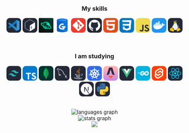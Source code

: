 
<br>

<b><h3 align="center">My skills</h3></b>
<p align="center">
  <a href="https://code.visualstudio.com/" target="blank"><img align="center"
      src="https://raw.githubusercontent.com/Raulmora22/Raulmora22/ac4ea903136a18d032fd6cd969c8fbf8e015dd31/images/VSCode-Dark.svg"
      alt="Raúl Mora" height="40" width="40" /></a>
 <a href="https://en.wikipedia.org/wiki/Bash_(Unix_shell)" target="blank"><img align="center"
      src="https://raw.githubusercontent.com/Raulmora22/Raulmora22/ac4ea903136a18d032fd6cd969c8fbf8e015dd31/images/Bash-Dark.svg"
      alt="Raúl Mora" height="40" width="40" /></a>
 <a href="https://hoppscotch.com/" target="blank"><img align="center"
      src="https://github.com/Raulmora22/Raulmora22/blob/main/images/56705483.png?raw=true"
      alt="Raúl Mora" height="40" width="40" /></a>
 <a href="https://dbgate.org/" target="blank"><img align="center"
      src="https://github.com/Raulmora22/Raulmora22/blob/main/images/icon.png?raw=true"
      alt="Raúl Mora" height="40" width="40" /></a>
  <a href="https://git-scm.com/" target="blank"><img align="center"
      src="https://raw.githubusercontent.com/Raulmora22/Raulmora22/ac4ea903136a18d032fd6cd969c8fbf8e015dd31/images/Git.svg"
      alt="Raúl Mora" height="40" width="40" /></a>
 <a href="" target="blank"><img align="center"
      src="https://raw.githubusercontent.com/Raulmora22/Raulmora22/ac4ea903136a18d032fd6cd969c8fbf8e015dd31/images/Github-Dark.svg"
      alt="Raúl Mora" height="40" width="40" /></a>
 <a href="https://developer.mozilla.org/en-US/docs/Web/HTML" target="blank"><img align="center"
      src="https://raw.githubusercontent.com/Raulmora22/Raulmora22/ac4ea903136a18d032fd6cd969c8fbf8e015dd31/images/HTML.svg"
      alt="Raúl Mora" height="40" width="40" /></a>
 <a href="https://developer.mozilla.org/en-US/docs/Web/CSS" target="blank"><img align="center"
      src="https://raw.githubusercontent.com/Raulmora22/Raulmora22/ac4ea903136a18d032fd6cd969c8fbf8e015dd31/images/CSS.svg"
      alt="Raúl Mora" height="40" width="40" /></a>
 <a href="https://developer.mozilla.org/en-US/docs/Web/JavaScript" target="blank"><img align="center"
      src="https://raw.githubusercontent.com/Raulmora22/Raulmora22/ac4ea903136a18d032fd6cd969c8fbf8e015dd31/images/JavaScript.svg"
      alt="Raúl Mora" height="40" width="40" /></a>
 <a href="https://docker.com" target="blank"><img align="center"
      src="https://raw.githubusercontent.com/Raulmora22/Raulmora22/ac4ea903136a18d032fd6cd969c8fbf8e015dd31/images/Docker.svg"
      alt="Raúl Mora" height="40" width="40" /></a>
 <a href="https://docker.com" target="blank"><img align="center"
      src="https://raw.githubusercontent.com/Raulmora22/Raulmora22/ac4ea903136a18d032fd6cd969c8fbf8e015dd31/images/Linux-Dark.svg"
      alt="Raúl Mora" height="40" width="40" /></a>
 


      



</p>


<br>

<b><h3 align="center"> I am studying</h3></b>
<p align="center"> 
      <img src="https://raw.githubusercontent.com/Raulmora22/Raulmora22/ac4ea903136a18d032fd6cd969c8fbf8e015dd31/images/TailwindCSS-Dark.svg"  
      alt="bootstrap" width="40" height="40" /> </a> 
      <img src="https://raw.githubusercontent.com/Raulmora22/Raulmora22/ac4ea903136a18d032fd6cd969c8fbf8e015dd31/images/TypeScript.svg"
      alt="bootstrap" width="40" height="40" /> </a> 
      <img src="https://raw.githubusercontent.com/Raulmora22/Raulmora22/ac4ea903136a18d032fd6cd969c8fbf8e015dd31/images/MongoDB.svg"
      alt="bootstrap" width="40" height="40" /> </a> 
      <img src="https://raw.githubusercontent.com/Raulmora22/Raulmora22/ac4ea903136a18d032fd6cd969c8fbf8e015dd31/images/MySQL-Dark.svg"
      alt="bootstrap" width="40" height="40" /> </a> 
      <img src="https://raw.githubusercontent.com/Raulmora22/Raulmora22/ac4ea903136a18d032fd6cd969c8fbf8e015dd31/images/Java-Dark.svg"
      alt="bootstrap" width="40" height="40" /> </a>
      <img src="https://raw.githubusercontent.com/Raulmora22/Raulmora22/ac4ea903136a18d032fd6cd969c8fbf8e015dd31/images/Kubernetes.svg"
      alt="bootstrap" width="40" height="40" /></a> 
      <img src="https://raw.githubusercontent.com/Raulmora22/Raulmora22/ac4ea903136a18d032fd6cd969c8fbf8e015dd31/images/Astro.svg"
      alt="bootstrap" width="40" height="40" /></a> 
      <img src="https://raw.githubusercontent.com/Raulmora22/Raulmora22/ac4ea903136a18d032fd6cd969c8fbf8e015dd31/images/VueJS-Dark.svg"
      alt="bootstrap" width="40" height="40" /></a>
      <img src="https://raw.githubusercontent.com/Raulmora22/Raulmora22/ac4ea903136a18d032fd6cd969c8fbf8e015dd31/images/GoLang.svg"
      alt="bootstrap" width="40" height="40" /></a>
      <img src="https://raw.githubusercontent.com/Raulmora22/Raulmora22/ac4ea903136a18d032fd6cd969c8fbf8e015dd31/images/Svelte.svg"
      alt="bootstrap" width="40" height="40" /></a>
      <img src="https://raw.githubusercontent.com/Raulmora22/Raulmora22/ac4ea903136a18d032fd6cd969c8fbf8e015dd31/images/React-Dark.svg"
      alt="bootstrap" width="40" height="40" /></a>  
      <img src="https://raw.githubusercontent.com/Raulmora22/Raulmora22/ac4ea903136a18d032fd6cd969c8fbf8e015dd31/images/NextJS-Dark.svg"
      alt="bootstrap" width="40" height="40" /></a>
      <img src="https://raw.githubusercontent.com/Raulmora22/Raulmora22/ac4ea903136a18d032fd6cd969c8fbf8e015dd31/images/py.svg"
      alt="bootstrap" width="40" height="40" /></a>

 
    

<br>
<br>


<div align="center">
  <img src="https://github-readme-stats.vercel.app/api?username=Raulmora22&theme=dark&hide_border=false&include_all_commits=false&count_private=false" height="150" alt="languages graph" /> <br>
  <img src="https://github-readme-streak-stats.herokuapp.com/?user=Raulmora22&theme=dark&hide_border=false" height="150" alt="stats graph"  /> <br>
<img src="https://github-readme-stats.vercel.app/api/top-langs/?username=anuraghazra&layout=pie&theme=dark&hide_border=false"/> <br>
</div>
  
 
 
